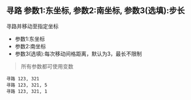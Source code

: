 ## 寻路 参数1:东坐标, 参数2:南坐标, 参数3(选填):步长
寻路并移动至指定坐标


- 参数1:东坐标
- 参数2:南坐标
- 参数3(选填):每次移动间格距离，默认为3，最长不限制



> 所有参数都可使用变数


```
寻路 123, 321
寻路 123, 321, 5
寻路 123, 321, 1


```